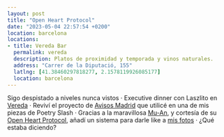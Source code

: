 ```yaml
---
layout: post
title: "Open Heart Protocol"
date: "2023-05-04 22:57:54 +0200"
location: barcelona
locations:
- title: Vereda Bar
  permalink: vereda
  description: Platos de proximidad y temporada y vinos naturales.
  address: "Carrer de la Diputació, 155"
  latlng: [41.38460297818277, 2.1578119926085177]
  location: barcelona
---
```


Sigo despistado a niveles nunca vistos · Executive dinner con Laszlito en [Vereda](/maps/barcelona?p=vereda) · Reviví el proyecto de [Avisos Madrid](https://madrid.javier.computer) que utilicé en una de mis piezas de Poetry Slash · Gracias a la maravillosa [Mu-An](https://muan.co), y cortesía de su [Open Heart Protocol](https://github.com/dddddddddzzzz/OpenHeart), añadí un sistema para darle like a [mis fotos](/photos) · ¿Qué estaba diciendo?
